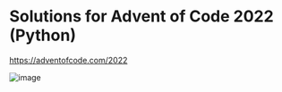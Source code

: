 # Solutions for Advent of Code 2022 (Python)

https://adventofcode.com/2022

![image](https://github.com/sqlrider/adventofcode2022/assets/68782526/06ee3ce7-b259-41d8-98c2-9b6080e95db9)
